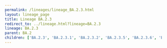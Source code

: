 ```yaml
---
permalink: /lineages/lineage_BA.2.3.html
layout: lineage_page
title: Lineage BA.2.3
redirect_to: ../lineage.html?lineage=BA.2.3
lineage: BA.2.3
parent: BA.2
children: ['BA.2.3', 'BA.2.3.1', 'BA.2.3.2', 'BA.2.3.5', 'BA.2.3.6', 'BA.2.3.7', 'BA.2.3.8', 'BA.2.3.9', 'BA.2.3.10', 'BA.2.3.11', 'BA.2.3.12', 'BA.2.3.13', 'BA.2.3.14', 'BA.2.3.15', 'BA.2.3.16', 'BA.2.3.18', 'BA.2.3.20', 'BA.2.3.21', 'BA.2.3.22']
---
```

